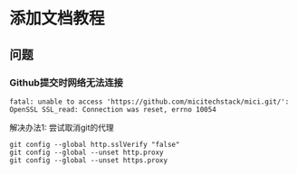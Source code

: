 # 添加文档教程

## 问题 

### Github提交时网络无法连接
```
fatal: unable to access 'https://github.com/micitechstack/mici.git/': OpenSSL SSL_read: Connection was reset, errno 10054
```
解决办法1:
尝试取消git的代理
```
git config --global http.sslVerify "false"
git config --global --unset http.proxy
git config --global --unset https.proxy
```